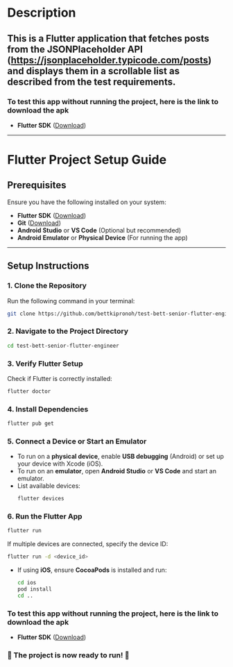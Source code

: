 # Description
This is a Flutter application that fetches posts from the JSONPlaceholder API
(https://jsonplaceholder.typicode.com/posts) and displays them in a scrollable list as described from the test requirements.
---
### To test this app without running the project, here is the link to download the apk
- **Flutter SDK** ([Download](https://drive.google.com/file/d/1rItCc4tzKtSJAaWZK6KP0xBxuMKmmJ8B/view?usp=sharing))

---
# Flutter Project Setup Guide

## Prerequisites
Ensure you have the following installed on your system:
- **Flutter SDK** ([Download](https://flutter.dev/docs/get-started/install))
- **Git** ([Download](https://git-scm.com/downloads))
- **Android Studio** or **VS Code** (Optional but recommended)
- **Android Emulator** or **Physical Device** (For running the app)

---

## Setup Instructions

### 1. Clone the Repository
Run the following command in your terminal:

```sh
git clone https://github.com/bettkipronoh/test-bett-senior-flutter-engineer.git
```

### 2. Navigate to the Project Directory
```sh
cd test-bett-senior-flutter-engineer
```

### 3. Verify Flutter Setup
Check if Flutter is correctly installed:
```sh
flutter doctor
```

### 4. Install Dependencies
```sh
flutter pub get
```
### 5. Connect a Device or Start an Emulator
- To run on a **physical device**, enable **USB debugging** (Android) or set up your device with Xcode (iOS).
- To run on an **emulator**, open **Android Studio** or **VS Code** and start an emulator.
- List available devices:
  ```sh
  flutter devices
  ```

### 6. Run the Flutter App
```sh
flutter run
```
If multiple devices are connected, specify the device ID:
```sh
flutter run -d <device_id>
```

- If using **iOS**, ensure **CocoaPods** is installed and run:
  ```sh
  cd ios
  pod install
  cd ..
  ```
### To test this app without running the project, here is the link to download the apk
- **Flutter SDK** ([Download](https://drive.google.com/file/d/1rItCc4tzKtSJAaWZK6KP0xBxuMKmmJ8B/view?usp=sharing))
### 🎉 The project is now ready to run! 🚀
